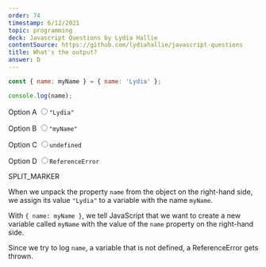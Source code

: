 ```yaml
---
order: 74
timestamp: 6/12/2021
topic: programming
deck: Javascript Questions by Lydia Hallie
contentSource: https://github.com/lydiahallie/javascript-questions
title: What's the output?
answer: D
---
```


  

```javascript
const { name: myName } = { name: 'Lydia' };

console.log(name);
```


<label for="option-A">Option A</label>
<input type="radio" name="answer-option" id="option-A" value="A">`"Lydia"`</input>
    

<label for="option-B">Option B</label>
<input type="radio" name="answer-option" id="option-B" value="B">`"myName"`</input>
    

<label for="option-C">Option C</label>
<input type="radio" name="answer-option" id="option-C" value="C">`undefined`</input>
    

<label for="option-D">Option D</label>
<input type="radio" name="answer-option" id="option-D" value="D">`ReferenceError`</input>
    




SPLIT_MARKER

When we unpack the property `name` from the object on the right-hand side, we assign its value `"Lydia"` to a variable with the name `myName`.

With `{ name: myName }`, we tell JavaScript that we want to create a new variable called `myName` with the value of the `name` property on the right-hand side.

Since we try to log `name`, a variable that is not defined, a ReferenceError gets thrown.



